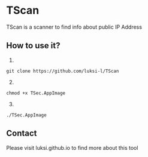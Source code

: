 # TScan

TScan is a scanner to find info about public IP Address

## How to use it?

1.
```
git clone https://github.com/luksi-l/TScan
```

2.
```
chmod +x TSec.AppImage
```

3.
```
./TSec.AppImage
```

## Contact

Please visit luksi.github.io to find more about this tool
